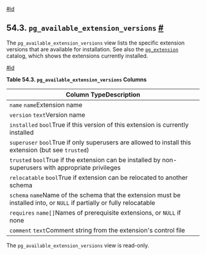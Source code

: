 [#id](#VIEW-PG-AVAILABLE-EXTENSION-VERSIONS)

## 54.3. `pg_available_extension_versions` [#](#VIEW-PG-AVAILABLE-EXTENSION-VERSIONS)



The `pg_available_extension_versions` view lists the specific extension versions that are available for installation. See also the [`pg_extension`](catalog-pg-extension) catalog, which shows the extensions currently installed.

[#id](#id-1.10.5.7.4)

**Table 54.3. `pg_available_extension_versions` Columns**

| Column TypeDescription                                                                                                   |
| ------------------------------------------------------------------------------------------------------------------------ |
| `name` `name`Extension name                                                                                              |
| `version` `text`Version name                                                                                             |
| `installed` `bool`True if this version of this extension is currently installed                                          |
| `superuser` `bool`True if only superusers are allowed to install this extension (but see `trusted`)                      |
| `trusted` `bool`True if the extension can be installed by non-superusers with appropriate privileges                     |
| `relocatable` `bool`True if extension can be relocated to another schema                                                 |
| `schema` `name`Name of the schema that the extension must be installed into, or `NULL` if partially or fully relocatable |
| `requires` `name[]`Names of prerequisite extensions, or `NULL` if none                                                   |
| `comment` `text`Comment string from the extension's control file                                                         |


The `pg_available_extension_versions` view is read-only.